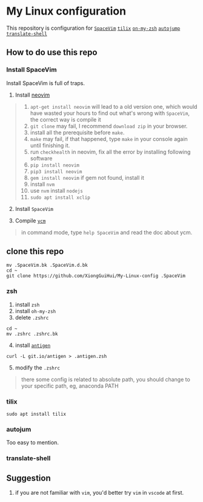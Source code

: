 # My Linux configuration
This repository is configuration for [`SpaceVim`](http://spacevim.org/)
[`tilix`](https://gnunn1.github.io/tilix-web/)
[`on-my-zsh`](https://github.com/robbyrussell/oh-my-zsh)
[`autojump`](https://github.com/wting/autojump) 
[`translate-shell`](https://github.com/soimort/translate-shell)


## How to do use this repo
### Install  SpaceVim
Install SpaceVim is full of traps.

1. Install [neovim](https://github.com/neovim/neovim/wiki/Installing-Neovim)
> 1. `apt-get install neovim` will lead to a old version one, which would have wasted your hours to find out what's wrong with `SpaceVim`, the correct way is compile it
> 2. `git clone` may fail, I recommend `download zip` in your browser.
> 3.  install all the prerequisite before `make`.
> 4. `make` may fail, if that happened, type `make` in your console again until finishing it.
> 5. run `checkhealth` in neovim, fix all the error by installing following software
>   1. `pip install neovim`
>   2. `pip3 install neovim`
>   3. `gem install neovim` if gem not found, install it
>   4. install `nvm`
>   5. use `nvm` install `nodejs`
>   6. `sudo apt install xclip`

2. Install `SpaceVim`

3. Compile [`ycm`](https://github.com/Valloric/YouCompleteMe)
>  in command mode, type `help SpaceVim` and read the doc about ycm.


## clone this repo
```
mv .SpaceVim.bk .SpaceVim.d.bk
cd ~
git clone https://github.com/XiongGuiHui/My-Linux-config .SpaceVim
```

### zsh
1. install `zsh`
2. install `oh-my-zsh`
3. delete `.zshrc`
```
cd ~
mv .zshrc .zshrc.bk
```

4. install [`antigen`](https://github.com/zsh-users/antigen)
```
curl -L git.io/antigen > .antigen.zsh
```

5. modify the `.zshrc`
> there some config is related to absolute path, you should change to your specific path, eg, anaconda PATH

### tilix
```
sudo apt install tilix
```

### autojum
Too easy to mention.

### translate-shell


## Suggestion
1. if you are not familiar with `vim`, you'd better try `vim` in `vscode` at first.
